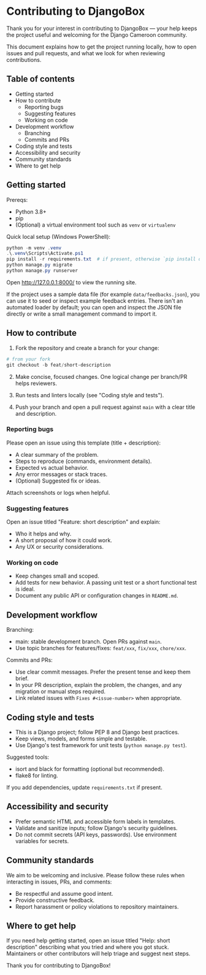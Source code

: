 # Contributing to DjangoBox

Thank you for your interest in contributing to DjangoBox — your help keeps the project useful and welcoming for the Django Cameroon community.

This document explains how to get the project running locally, how to open issues and pull requests, and what we look for when reviewing contributions.

## Table of contents

- Getting started
- How to contribute
  - Reporting bugs
  - Suggesting features
  - Working on code
- Development workflow
  - Branching
  - Commits and PRs
- Coding style and tests
- Accessibility and security
- Community standards
- Where to get help

## Getting started

Prereqs:

- Python 3.8+
- pip
- (Optional) a virtual environment tool such as `venv` or `virtualenv`

Quick local setup (Windows PowerShell):

```powershell
python -m venv .venv
.\.venv\Scripts\Activate.ps1
pip install -r requirements.txt  # if present, otherwise `pip install django`
python manage.py migrate
python manage.py runserver
```

Open http://127.0.0.1:8000/ to view the running site.

If the project uses a sample data file (for example `data/feedbacks.json`), you can use it to seed or inspect example feedback entries. There isn't an automated loader by default; you can open and inspect the JSON file directly or write a small management command to import it.

## How to contribute

1. Fork the repository and create a branch for your change:

```powershell
# from your fork
git checkout -b feat/short-description
```

2. Make concise, focused changes. One logical change per branch/PR helps reviewers.

3. Run tests and linters locally (see "Coding style and tests").

4. Push your branch and open a pull request against `main` with a clear title and description.

### Reporting bugs

Please open an issue using this template (title + description):

- A clear summary of the problem.
- Steps to reproduce (commands, environment details).
- Expected vs actual behavior.
- Any error messages or stack traces.
- (Optional) Suggested fix or ideas.

Attach screenshots or logs when helpful.

### Suggesting features

Open an issue titled "Feature: short description" and explain:

- Who it helps and why.
- A short proposal of how it could work.
- Any UX or security considerations.

### Working on code

- Keep changes small and scoped.
- Add tests for new behavior. A passing unit test or a short functional test is ideal.
- Document any public API or configuration changes in `README.md`.

## Development workflow

Branching:

- main: stable development branch. Open PRs against `main`.
- Use topic branches for features/fixes: `feat/xxx`, `fix/xxx`, `chore/xxx`.

Commits and PRs:

- Use clear commit messages. Prefer the present tense and keep them brief.
- In your PR description, explain the problem, the changes, and any migration or manual steps required.
- Link related issues with `Fixes #<issue-number>` when appropriate.

## Coding style and tests

- This is a Django project; follow PEP 8 and Django best practices.
- Keep views, models, and forms simple and testable.
- Use Django's test framework for unit tests (`python manage.py test`).

Suggested tools:

- isort and black for formatting (optional but recommended).
- flake8 for linting.

If you add dependencies, update `requirements.txt` if present.

## Accessibility and security

- Prefer semantic HTML and accessible form labels in templates.
- Validate and sanitize inputs; follow Django's security guidelines.
- Do not commit secrets (API keys, passwords). Use environment variables for secrets.

## Community standards

We aim to be welcoming and inclusive. Please follow these rules when interacting in issues, PRs, and comments:

- Be respectful and assume good intent.
- Provide constructive feedback.
- Report harassment or policy violations to repository maintainers.

## Where to get help

If you need help getting started, open an issue titled "Help: short description" describing what you tried and where you got stuck. Maintainers or other contributors will help triage and suggest next steps.

Thank you for contributing to DjangoBox!
